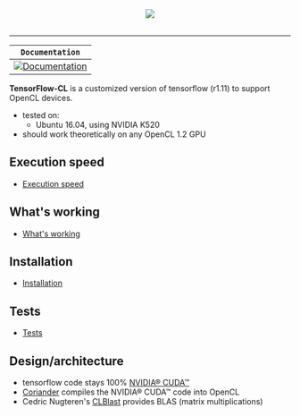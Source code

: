 <div align="center">
  <img src="https://www.tensorflow.org/images/tf_logo_transp.png"><br><br>
</div>

-----------------


| **`Documentation`** |
|-----------------|
| [![Documentation](https://img.shields.io/badge/api-reference-blue.svg)](https://www.tensorflow.org/api_docs/) |

**TensorFlow-CL** is a customized version of tensorflow (r1.11) to support OpenCL devices.

- tested on:
  - Ubuntu 16.04, using NVIDIA K520
- should work theoretically on any OpenCL 1.2 GPU

## Execution speed

- [Execution speed](doc/execution_speed.md)

## What's working

- [What's working](doc/whats_working.md)

## Installation

- [Installation](doc/installation.md)

## Tests

- [Tests](doc/testing.md)

## Design/architecture

- tensorflow code stays 100% [NVIDIA® CUDA™](https://www.nvidia.com/object/cuda_home_new.html)
- [Coriander](https://github.com/hughperkins/Coriander) compiles the NVIDIA® CUDA™ code into OpenCL
- Cedric Nugteren's [CLBlast](https://github.com/CNugteren/CLBlast) provides BLAS (matrix multiplications)

